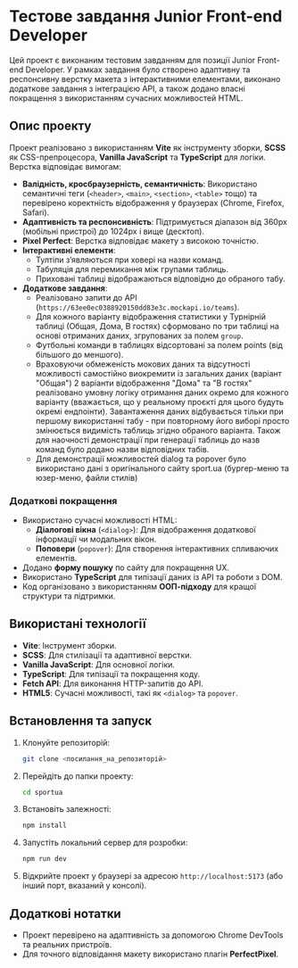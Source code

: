 # Тестове завдання Junior Front-end Developer

Цей проект є виконаним тестовим завданням для позиції Junior Front-end Developer. У рамках завдання було створено адаптивну та респонсивну верстку макета з інтерактивними елементами, виконано додаткове завдання з інтеграцією API, а також додано власні покращення з використанням сучасних можливостей HTML.

## Опис проекту

Проект реалізовано з використанням **Vite** як інструменту зборки, **SCSS** як CSS-препроцесора, **Vanilla JavaScript** та **TypeScript** для логіки. Верстка відповідає вимогам:

- **Валідність, кросбраузерність, семантичність**: Використано семантичні теги (`<header>`, `<main>`, `<section>`, `<table>` тощо) та перевірено коректність відображення у браузерах (Chrome, Firefox, Safari).
- **Адаптивність та респонсивність**: Підтримується діапазон від 360px (мобільні пристрої) до 1024px і вище (десктоп).
- **Pixel Perfect**: Верстка відповідає макету з високою точністю.
- **Інтерактивні елементи**:
  - Тултіпи з’являються при ховері на назви команд.
  - Табуляція для перемикання між групами таблиць.
  - Приховані таблиці відображаються відповідно до обраного табу.
- **Додаткове завдання**:
  - Реалізовано запити до API (`https://63ee0ec0388920150dd83e3c.mockapi.io/teams`).
  - Для кожного варіанту відображення статистики у Турнірній таблиці (Общая, Дома, В гостях) сформовано по три таблиці на основі отриманих даних, згрупованих за полем `group`.
  - Футбольні команди в таблицях відсортовані за полем points (від більшого до меншого).
  - Враховуючи обмеженість мокових даних та відсутності можливості самостійно виокремити із загальних даних (варіант "Общая") 2 варіанти відображення "Дома" та "В гостях" реалізовано умовну логіку отримання даних окремо для кожного варіанту (вважається, що у реальному проєкті для цього будуть окремі ендпоінти). Завантаження даних відбувається тільки при першому використанні табу - при повторному його виборі просто змінюється видимість таблиць згідно обраного варіанта. Також для наочності демонстрації при генерації таблиць до назв команд було додано назви відповідних табів.
  - Для демонстрації можливостей dialog та popover було використано дані з оригінального сайту sport.ua (бургер-меню та юзер-меню, файли стилів)

### Додаткові покращення

- Використано сучасні можливості HTML:
  - **Діалогові вікна** (`<dialog>`): Для відображення додаткової інформації чи модальних вікон.
  - **Поповери** (`popover`): Для створення інтерактивних спливаючих елементів.
- Додано **форму пошуку** по сайту для покращення UX.
- Використано **TypeScript** для типізації даних із API та роботи з DOM.
- Код організовано з використанням **ООП-підходу** для кращої структури та підтримки.

## Використані технології

- **Vite**: Інструмент зборки.
- **SCSS**: Для стилізації та адаптивної верстки.
- **Vanilla JavaScript**: Для основної логіки.
- **TypeScript**: Для типізації та покращення коду.
- **Fetch API**: Для виконання HTTP-запитів до API.
- **HTML5**: Сучасні можливості, такі як `<dialog>` та `popover`.

## Встановлення та запуск

1. Клонуйте репозиторій:

   ```bash
   git clone <посилання_на_репозиторій>
   ```

2. Перейдіть до папки проекту:

   ```bash
   cd sportua
   ```

3. Встановіть залежності:

   ```bash
   npm install
   ```

4. Запустіть локальний сервер для розробки:

   ```bash
   npm run dev
   ```

5. Відкрийте проект у браузері за адресою `http://localhost:5173` (або інший порт, вказаний у консолі).

## Додаткові нотатки

- Проект перевірено на адаптивність за допомогою Chrome DevTools та реальних пристроїв.
- Для точного відповідання макету використано плагін **PerfectPixel**.
